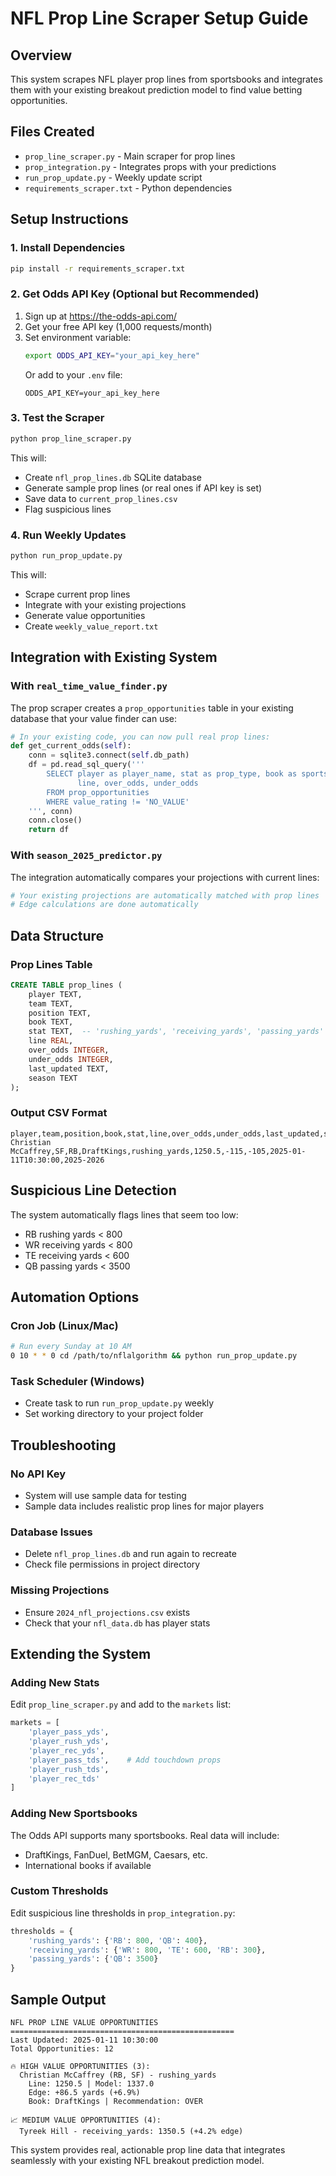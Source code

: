 # NFL Prop Line Scraper Setup Guide

## Overview
This system scrapes NFL player prop lines from sportsbooks and integrates them with your existing breakout prediction model to find value betting opportunities.

## Files Created
- `prop_line_scraper.py` - Main scraper for prop lines
- `prop_integration.py` - Integrates props with your predictions
- `run_prop_update.py` - Weekly update script
- `requirements_scraper.txt` - Python dependencies

## Setup Instructions

### 1. Install Dependencies
```bash
pip install -r requirements_scraper.txt
```

### 2. Get Odds API Key (Optional but Recommended)
1. Sign up at https://the-odds-api.com/
2. Get your free API key (1,000 requests/month)
3. Set environment variable:
   ```bash
   export ODDS_API_KEY="your_api_key_here"
   ```
   Or add to your `.env` file:
   ```
   ODDS_API_KEY=your_api_key_here
   ```

### 3. Test the Scraper
```bash
python prop_line_scraper.py
```

This will:
- Create `nfl_prop_lines.db` SQLite database
- Generate sample prop lines (or real ones if API key is set)
- Save data to `current_prop_lines.csv`
- Flag suspicious lines

### 4. Run Weekly Updates
```bash
python run_prop_update.py
```

This will:
- Scrape current prop lines
- Integrate with your existing projections
- Generate value opportunities
- Create `weekly_value_report.txt`

## Integration with Existing System

### With `real_time_value_finder.py`
The prop scraper creates a `prop_opportunities` table in your existing database that your value finder can use:

```python
# In your existing code, you can now pull real prop lines:
def get_current_odds(self):
    conn = sqlite3.connect(self.db_path)
    df = pd.read_sql_query('''
        SELECT player as player_name, stat as prop_type, book as sportsbook,
               line, over_odds, under_odds
        FROM prop_opportunities
        WHERE value_rating != 'NO_VALUE'
    ''', conn)
    conn.close()
    return df
```

### With `season_2025_predictor.py`
The integration automatically compares your projections with current lines:

```python
# Your existing projections are automatically matched with prop lines
# Edge calculations are done automatically
```

## Data Structure

### Prop Lines Table
```sql
CREATE TABLE prop_lines (
    player TEXT,
    team TEXT,
    position TEXT,
    book TEXT,
    stat TEXT,  -- 'rushing_yards', 'receiving_yards', 'passing_yards'
    line REAL,
    over_odds INTEGER,
    under_odds INTEGER,
    last_updated TEXT,
    season TEXT
);
```

### Output CSV Format
```csv
player,team,position,book,stat,line,over_odds,under_odds,last_updated,season
Christian McCaffrey,SF,RB,DraftKings,rushing_yards,1250.5,-115,-105,2025-01-11T10:30:00,2025-2026
```

## Suspicious Line Detection

The system automatically flags lines that seem too low:
- RB rushing yards < 800
- WR receiving yards < 800  
- TE receiving yards < 600
- QB passing yards < 3500

## Automation Options

### Cron Job (Linux/Mac)
```bash
# Run every Sunday at 10 AM
0 10 * * 0 cd /path/to/nflalgorithm && python run_prop_update.py
```

### Task Scheduler (Windows)
- Create task to run `run_prop_update.py` weekly
- Set working directory to your project folder

## Troubleshooting

### No API Key
- System will use sample data for testing
- Sample data includes realistic prop lines for major players

### Database Issues
- Delete `nfl_prop_lines.db` and run again to recreate
- Check file permissions in project directory

### Missing Projections
- Ensure `2024_nfl_projections.csv` exists
- Check that your `nfl_data.db` has player stats

## Extending the System

### Adding New Stats
Edit `prop_line_scraper.py` and add to the `markets` list:
```python
markets = [
    'player_pass_yds',
    'player_rush_yds', 
    'player_rec_yds',
    'player_pass_tds',    # Add touchdown props
    'player_rush_tds',
    'player_rec_tds'
]
```

### Adding New Sportsbooks
The Odds API supports many sportsbooks. Real data will include:
- DraftKings, FanDuel, BetMGM, Caesars, etc.
- International books if available

### Custom Thresholds
Edit suspicious line thresholds in `prop_integration.py`:
```python
thresholds = {
    'rushing_yards': {'RB': 800, 'QB': 400},
    'receiving_yards': {'WR': 800, 'TE': 600, 'RB': 300},
    'passing_yards': {'QB': 3500}
}
```

## Sample Output

```
NFL PROP LINE VALUE OPPORTUNITIES
==================================================
Last Updated: 2025-01-11 10:30:00
Total Opportunities: 12

🔥 HIGH VALUE OPPORTUNITIES (3):
  Christian McCaffrey (RB, SF) - rushing_yards
    Line: 1250.5 | Model: 1337.0
    Edge: +86.5 yards (+6.9%)
    Book: DraftKings | Recommendation: OVER

📈 MEDIUM VALUE OPPORTUNITIES (4):
  Tyreek Hill - receiving_yards: 1350.5 (+4.2% edge)
```

This system provides real, actionable prop line data that integrates seamlessly with your existing NFL breakout prediction model.